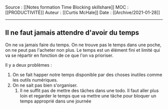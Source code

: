 Source : [[Notes formation Time Blocking skillshare]]
MOC : [[PRODUCTIVITÉ]]
Auteur : [[Curtis McHale]]
Date : [[Archive/2021-01-28]]
***

## Il ne faut jamais attendre d'avoir du temps

On ne va jamais faire du temps. On ne trouve pas le temps dans une poche, on ne peut pas l'acheter non plus. Le temps est un élément fini et limité qui va se répartir en fonction de ce que l'on va prioriser. 

Il y a deux problèmes : 
1. On se fait happer notre temps disponible par des choses inutiles comme les outils numériques.
2. On ne sait pas bien s'organiser.
	1. Il ne suffit pas de mettre des tâches dans une todo. Il faut aller plus loin et regarder le temps que va mettre une tâche pour bloquer un temps approprié dans une journée